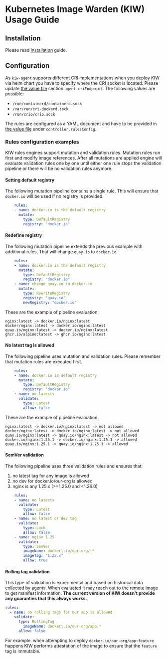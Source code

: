 # Kubernetes Image Warden (KIW) Usage Guide

## Installation

Please read [Installation](./installation.md) guide.

## Configuration

As `kiw-agent` supports different CRI implementations when you deploy KIW via helm chart you have to specify where the CRI socket is located.
Please update [the value file](../chart/k8s-image-warden/values.yaml) section `agent.criEndpoint`. The following values are possible:

* `/run/containerd/containerd.sock`
* `/var/run/cri-dockerd.sock`
* `/run/crio/crio.sock`

The rules are configured as a YAML document and have to be provided in [the value file](../chart/k8s-image-warden/values.yaml) under `controller.rulesConfig`.

### Rules configuration examples

KIW rules engines support mutation and validation rules. Mutation rules run first and modify image references. After all mutations are applied engine will evaluate validation rules one by one until either one rule stops the validation pipeline or there will be no validation rules anymore.

#### Setting default registry

The following mutation pipeline contains a single rule. This will ensure that `docker.io` will be used if no registry is provided.

```yaml
    rules:
    - name: docker.io is the default registry
      mutate:
        type: DefaultRegistry
        registry: "docker.io"
```


#### Redefine registry

The following mutation pipeline extends the previous example with additional rules. That will change `quay.io` to `docker.io`.

```yaml
    rules:
    - name: docker.io is the default registry
      mutate:
        type: DefaultRegistry
        registry: "docker.io"
    - name: change quay.io to docker.io
      mutate:
        type: RewriteRegistry
        registry: "quay.io"
        newRegistry: "docker.io"
```

These are the example of pipeline evaluation:

```
nginx:latest -> docker.io/nginx:latest
docker/nginx:latest -> docker.io/nginx:latest
quay.io/nginx:latest -> docker.io/nginx:latest
ghcr.io/alpine:latest -> ghcr.io/nginx:latest
```

#### No latest tag is allowed

The following pipeline uses mutation and validation rules. Please remember that mutation rules are executed first.

```yaml
    rules:
    - name: docker.io is default registry
      mutate:
        type: DefaultRegistry
        registry: "docker.io"
    - name: no latests
      validate:
        type: Latest
        allow: false
```

These are the example of pipeline evaluation:

```
nginx:latest -> docker.io/nginx:latest -> not allowed
docker/nginx:latest -> docker.io/nginx:latest -> not allowed
quay.io/nginx:latest -> quay.io/nginx:latest -> not allowed
docker.io/nginx:1.25.1 -> docker.io/nginx:1.25.1 -> allowed
quay.io/nginx:1.25.1 -> quay.io/nginx:1.25.1 -> allowed
```

#### SemVer validation

The following pipeline uses three validation rules and ensures that:
1. no latest tag for any image is allowed
2. no dev  for docker.io/our-org is allowed
3. nginx is any 1.25.x (>=1.25.0 and <1.26.0)

```yaml
    rules:
    - name: no latests
      validate:
        type: Latest
        allow: false
    - name: no latest or dev tag
      validate:
        type: Lock
        allow: false
    - name: nginx 1.25
      validate:
        type: SemVer
        imageName: docker\.io/our-org/.*
        imageTag: "1.25.x"
        allow: true
```


#### Rolling tag validation

This type of validation is experimental and based on historical data collected by agents.
When evaluated it may reach out to the remote image to get manifest information.
**The current version of KIW doesn't **provide any guaranties that this** always works.**


```yaml
rules:
  - name: no rolling tags for our app is allowed
    validate:
      type: RollingTag
        imageName: docker\.io/our-org/app.*
      allow: false
```

For example. when attempting to deploy `docker.io/our-org/app:feature` happens KIW performs attestation of the image to ensure that the `feature` tag is immutable.
